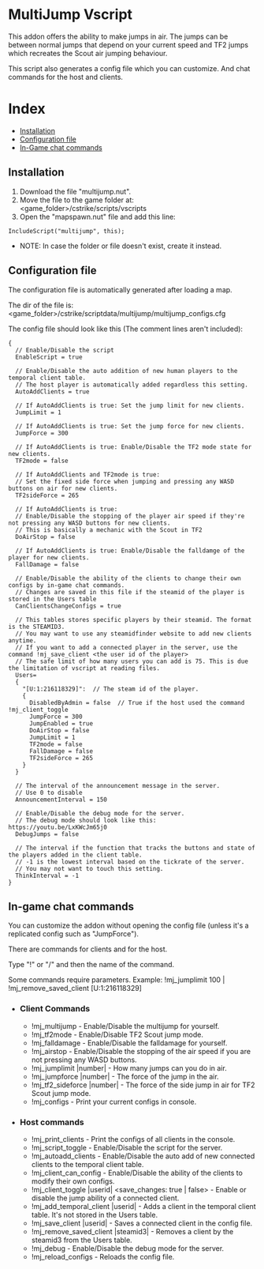 # MultiJump Vscript
This addon offers the ability to make jumps in air. The jumps can be between normal jumps that depend on your current speed and TF2 jumps which recreates the Scout air jumping behaviour.

This script also generates a config file which you can customize. And chat commands for the host and clients.

# Index
- [Installation](#installation)
- [Configuration file](#configuration-file)
- [In-Game chat commands](#in-game-chat-commands)

## Installation
1. Download the file "multijump.nut".
2. Move the file to the game folder at: <game_folder>/cstrike/scripts/vscripts 
3. Open the "mapspawn.nut" file and add this line:
```squirrel
IncludeScript("multijump", this);
```
- NOTE: In case the folder or file doesn't exist, create it instead.

## Configuration file
The configuration file is automatically generated after loading a map. 

The dir of the file is: <game_folder>/cstrike/scriptdata/multijump/multijump_configs.cfg

The config file should look like this (The comment lines aren't included):
```squirrel
{
  // Enable/Disable the script
  EnableScript = true
  
  // Enable/Disable the auto addition of new human players to the temporal client table.
  // The host player is automatically added regardless this setting.
  AutoAddClients = true

  // If AutoAddClients is true: Set the jump limit for new clients.
  JumpLimit = 1

  // If AutoAddClients is true: Set the jump force for new clients.
  JumpForce = 300

  // If AutoAddClients is true: Enable/Disable the TF2 mode state for new clients.
  TF2mode = false

  // If AutoAddClients and TF2mode is true:
  // Set the fixed side force when jumping and pressing any WASD buttons on air for new clients.
  TF2sideForce = 265

  // If AutoAddClients is true: 
  // Enable/Disable the stopping of the player air speed if they're not pressing any WASD buttons for new clients.
  // This is basically a mechanic with the Scout in TF2
  DoAirStop = false

  // If AutoAddClients is true: Enable/Disable the falldamge of the player for new clients.
  FallDamage = false

  // Enable/Disable the ability of the clients to change their own configs by in-game chat commands.
  // Changes are saved in this file if the steamid of the player is stored in the Users table
  CanClientsChangeConfigs = true

  // This tables stores specific players by their steamid. The format is the STEAMID3.
  // You may want to use any steamidfinder website to add new clients anytime.
  // If you want to add a connected player in the server, use the command !mj_save_client <the user id of the player>
  // The safe limit of how many users you can add is 75. This is due the limitation of vscript at reading files.
  Users=
  {
    "[U:1:216118329]":  // The steam id of the player.
    {
      DisabledByAdmin = false  // True if the host used the command !mj_client_toggle
      JumpForce = 300
      JumpEnabled = true
      DoAirStop = false
      JumpLimit = 1
      TF2mode = false
      FallDamage = false
      TF2sideForce = 265
    }
  }

  // The interval of the announcement message in the server.
  // Use 0 to disable
  AnnouncementInterval = 150

  // Enable/Disable the debug mode for the server.
  // The debug mode should look like this: https://youtu.be/LxKWcJm65j0
  DebugJumps = false

  // The interval if the function that tracks the buttons and state of the players added in the client table.
  // -1 is the lowest interval based on the tickrate of the server.
  // You may not want to touch this setting.
  ThinkInterval = -1
} 
```

## In-game chat commands
You can customize the addon without opening the config file (unless it's a replicated config such as "JumpForce").

There are commands for clients and for the host.

Type "!" or "/" and then the name of the command. 

Some commands require parameters. Example: !mj_jumplimit 100 | !mj_remove_saved_client [U:1:216118329]

- ### Client Commands
  - !mj_multijump - Enable/Disable the multijump for yourself.
  - !mj_tf2mode - Enable/Disable TF2 Scout jump mode.
  - !mj_falldamage - Enable/Disable the falldamage for yourself.
  - !mj_airstop - Enable/Disable the stopping of the air speed if you are not pressing any WASD buttons.
  - !mj_jumplimit |number| - How many jumps can you do in air.
  - !mj_jumpforce |number| - The force of the jump in the air.
  - !mj_tf2_sideforce |number| - The force of the side jump in air for TF2 Scout jump mode.
  - !mj_configs - Print your current configs in console.

- ### Host commands
  - !mj_print_clients - Print the configs of all clients in the console.
  - !mj_script_toggle - Enable/Disable the script for the server.
  - !mj_autoadd_clients - Enable/Disable the auto add of new connected clients to the temporal client table.
  - !mj_client_can_config - Enable/Disable the ability of the clients to modify their own configs.
  - !mj_client_toggle |userid| <save_changes: true | false> - Enable or disable the jump ability of a connected client.
  - !mj_add_temporal_client |userid| - Adds a client in the temporal client table. It's not stored in the Users table.
  - !mj_save_client |userid| - Saves a connected client in the config file.
  - !mj_remove_saved_client |steamid3| - Removes a client by the steamid3 from the Users table.
  - !mj_debug - Enable/Disable the debug mode for the server.
  - !mj_reload_configs - Reloads the config file.
  

